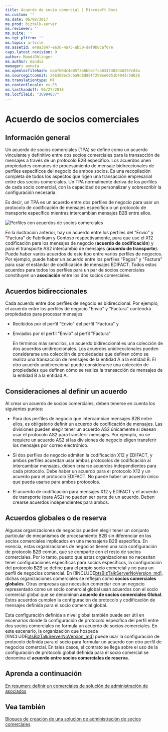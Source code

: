 ```yaml
---
title: Acuerdo de socio comercial | Microsoft Docs
ms.custom: ''
ms.date: 06/08/2017
ms.prod: biztalk-server
ms.reviewer: ''
ms.suite: ''
ms.tgt_pltfrm: ''
ms.topic: article
ms.assetid: e40a3847-ee36-4a75-ab50-def9b0caf07e
caps.latest.revision: 9
author: MandiOhlinger
ms.author: mandia
manager: anneta
ms.openlocfilehash: ea4f60dc4a05f3e6bbe1fca8347482db6297c04a
ms.sourcegitcommit: 266308ec5c6a9d8d80ff298ee6051b4843c5d626
ms.translationtype: MT
ms.contentlocale: es-ES
ms.lasthandoff: 06/27/2018
ms.locfileid: "36994837"
---
```

# <a name="trading-partner-agreement"></a>Acuerdo de socios comerciales
## <a name="overview"></a>Información general
Un acuerdo de socios comerciales (TPA) se define como un acuerdo vinculante y definitivo entre dos socios comerciales para la transacción de mensajes a través de un protocolo B2B específico. Los acuerdos unen propiedades comunes de procesamiento de mensaje bidireccionales de perfiles específicos del negocio de ambos socios. Es una recopilación completa de todos los aspectos que rigen una transacción empresarial entre dos socios comerciales. Un TPA normalmente deriva de los perfiles de cada socio comercial, con la capacidad de personalizar y sobrescribir la configuración necesaria.  
  
 Es decir, un TPA es un acuerdo entre dos perfiles de negocio para usar un protocolo de codificación de mensajes específico o un protocolo de transporte específico mientras intercambian mensajes B2B entre ellos.  
  
 ![Perfiles con acuerdos de socios comerciales](../core/media/tradingpartneragreement.gif "TradingPartnerAgreement")  
  
 En la ilustración anterior, hay un acuerdo entre los perfiles del "Envío" y "Factura" de Fabrikam y Contoso respectivamente, para que use el X12 codificación para los mensajes de negocio (**acuerdo de codificación**) y para el transporte AS2 intercambio de mensajes (**acuerdo de transporte**). Puede haber varios acuerdos de este tipo entre varios perfiles de negocios. Por ejemplo, puede haber un acuerdo entre los perfiles "Pagos" y "Factura" para usar el estándar de codificación de mensajes EDIFACT. Todos estos acuerdos para todos los perfiles para un par de socios comerciales constituyen un **asociación** entre los dos socios comerciales.  
  
## <a name="bi-directional-agreements"></a>Acuerdos bidireccionales  
 Cada acuerdo entre dos perfiles de negocio es bidireccional. Por ejemplo, el acuerdo entre los perfiles de negocio "Envío" y "Factura" contendrá propiedades para procesar mensajes:  
  
- Recibidos por el perfil "Envío" del perfil "Factura" y  
  
- Enviados por el perfil "Envío" al perfil "Factura"  
  
  En términos más sencillos, un acuerdo bidireccional es una colección de dos acuerdos unidireccionales. Los acuerdos unidireccionales pueden considerarse una colección de propiedades que definen cómo se realiza una transacción de mensajes de la entidad A a la entidad B. El otro acuerdo unidireccional puede considerarse una colección de propiedades que definen cómo se realiza la transacción de mensajes de la entidad B a la entidad A.  
  
## <a name="considerations-when-defining-an-agreement"></a>Consideraciones al definir un acuerdo  
 Al crear un acuerdo de socios comerciales, deben tenerse en cuenta los siguientes puntos:  
  
-   Para dos perfiles de negocio que intercambian mensajes B2B entre ellos, es obligatorio definir un acuerdo de codificación de mensajes. Las divisiones pueden elegir tener un acuerdo AS2 únicamente si desean usar el protocolo AS2 para transferir mensajes. Por ejemplo, no se requiere un acuerdo AS2 si las divisiones de negocio eligen transferir los mensajes por correo electrónico.  
  
-   Si dos perfiles de negocio admiten la codificación X12 y EDIFACT, y ambos perfiles acuerdan usar ambos protocolos de codificación al intercambiar mensajes, deben crearse acuerdos independientes para cada protocolo. Debe haber un acuerdo para el protocolo X12 y un acuerdo para el protocolo EDIFACT. No puede haber un acuerdo único que pueda usarse para ambos protocolos.  
  
-   El acuerdo de codificación para mensajes X12 y EDIFACT y el acuerdo de transporte (para AS2) no pueden ser parte de un acuerdo. Deben crearse acuerdos independientes para ambos.  
  
## <a name="global-or-fallback-agreement"></a>Acuerdos globales o de reserva  
 Algunas organizaciones de negocios pueden elegir tener un conjunto particular de mecanismos de procesamiento B2B sin diferenciar en los socios comerciales implicados en una mensajería B2B específica. En esencia, estas organizaciones de negocios tienen una sola configuración de protocolo B2B común, que se comparte con el resto de socios comerciales. Por lo tanto, puesto que estas organizaciones no necesitan tener configuraciones específicas para socios específicos, la configuración del protocolo B2B se define para el propio socio comercial y no para un perfil de negocios comercial. En [!INCLUDE[btsBizTalkServerNoVersion_md](../includes/btsbiztalkservernoversion-md.md)], dichas organizaciones comerciales se reflejan como **socios comerciales globales**. Otras empresas que necesitan comerciar con un negocio representado como un socio comercial global usan acuerdos con el socio comercial global que se denominan **acuerdo de socios comerciales Global**. Estos acuerdos cumplen la configuración de protocolo y codificación de mensajes definida para el socio comercial global.  
  
 Esta configuración definida a nivel global también puede ser útil en escenarios donde la configuración de protocolo específica del perfil entre dos socios comerciales no formula un acuerdo de socios comerciales. En este escenario, la organización que hospeda [!INCLUDE[btsBizTalkServerNoVersion_md](../includes/btsbiztalkservernoversion-md.md)] puede usar la configuración de protocolo definida para el socio para formular un acuerdo con otro perfil de negocios comercial. En tales casos, el contrato se llega sobre el uso de la configuración de protocolo global definida para el socio comercial se denomina el **acuerdo entre socios comerciales de reserva**.  

## <a name="learn-next"></a>Aprenda a continuación

[En resumen: definir un comerciales de solución de administración de asociados](../core/putting-it-all-together-defining-a-trading-partner-management-solution.md)
  
## <a name="see-also"></a>Vea también  
 [Bloques de creación de una solución de administración de socios comerciales](../core/building-blocks-of-a-trading-partner-management-solution.md)